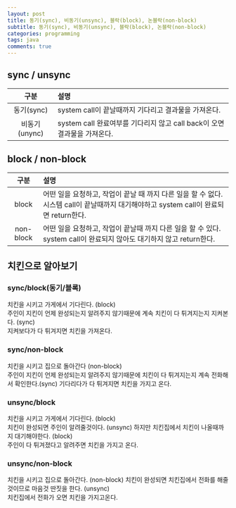 ```yaml
---
layout: post
title: 동기(sync), 비동기(unsync), 블락(block), 논블락(non-block)
subtitle: 동기(sync), 비동기(unsync), 블락(block), 논블락(non-block)
categories: programming
tags: java
comments: true
---
```



## sync / unsync
| 구분 | 설명 |
|:---:|:---|
| 동기(sync) | system call이 끝날때까지 기다리고 결과물을 가져온다.  | 
| 비동기(unync) | system call 완료여부를 기다리지 않고 call back이 오면 결과물을 가져온다. | 


## block / non-block


| 구분 | 설명 |
|:---:|:---|
| block | 어떤 일을 요청하고, 작업이 끝날 때 까지 다른 일을 할 수 없다.  시스템 call이 끝날때까지 대기해야하고 system call이 완료되면 return한다. | 
| non-block | 어떤 일을 요청하고, 작업이 끝날때 까지 다른 일을 할 수 있다. system call이 완료되지 않아도 대기하지 않고 return한다. | 


## 치킨으로 알아보기
### sync/block(동기/블록)
치킨을 시키고 가게에서 기다린다. (block)  
주인이 지킨이 언제 완성되는지 알려주지 않기때문에 계속 치킨이 다 튀겨지는지 지켜본다. (sync)  
지켜보다가 다 튀겨지면 치킨을 가져온다. 

### sync/non-block
치킨을 시키고 집으로 돌아간다 (non-block)  
주인이 지킨이 언제 완성되는지 알려주지 않기때문에 치킨이 다 튀겨지는지 계속 전화해서 확인한다.(sync)
기다리다가 다 튀겨지면 치킨을 가지고 온다.  

### unsync/block
치킨을 시키고 가게에서 기다린다. (block)    
치킨이 완성되면 주인이 알려줄것이다. (unsync) 하지만 치킨집에서 치킨이 나올때까지 대기해야한다. (block)    
주인이 다 튀겨졌다고 알려주면 치킨을 가지고 온다.  

### unsync/non-block
치킨을 시키고 집으로 돌아간다. (non-block)
치킨이 완성되면 치킨집에서 전화를 해줄것이므로 마음것 딴짓을 한다. (unsync)  
치킨집에서 전화가 오면 치킨을 가지고온다.  